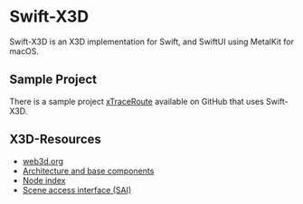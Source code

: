 # Swift-X3D

Swift-X3D is an X3D implementation for Swift, and SwiftUI using MetalKit for macOS.

## Sample Project

There is a sample project [xTraceRoute](https://github.com/create3000/xtraceroute-macos) available on GitHub that uses Swift-X3D.

## X3D-Resources

* [web3d.org](https://www.web3d.org)
* [Architecture and base components](https://www.web3d.org/documents/specifications/19775-1/V3.3/Part01/Architecture.html)
* [Node index](https://www.web3d.org/documents/specifications/19775-1/V3.3/Part01/nodeIndex.html)
* [Scene access interface (SAI)](https://www.web3d.org/documents/specifications/19775-2/V3.3/Part02/X3D_SAI.html)
